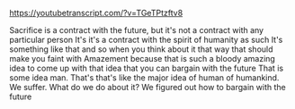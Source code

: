 https://youtubetranscript.com/?v=TGeTPtzftv8

 Sacrifice is a contract with the future, but it's not a contract with any particular person It's it's a contract with the spirit of humanity as such It's something like that and so when you think about it that way that should make you faint with Amazement because that is such a bloody amazing idea to come up with that idea that you can bargain with the future That is some idea man. That's that's like the major idea of human of humankind. We suffer. What do we do about it? We figured out how to bargain with the future